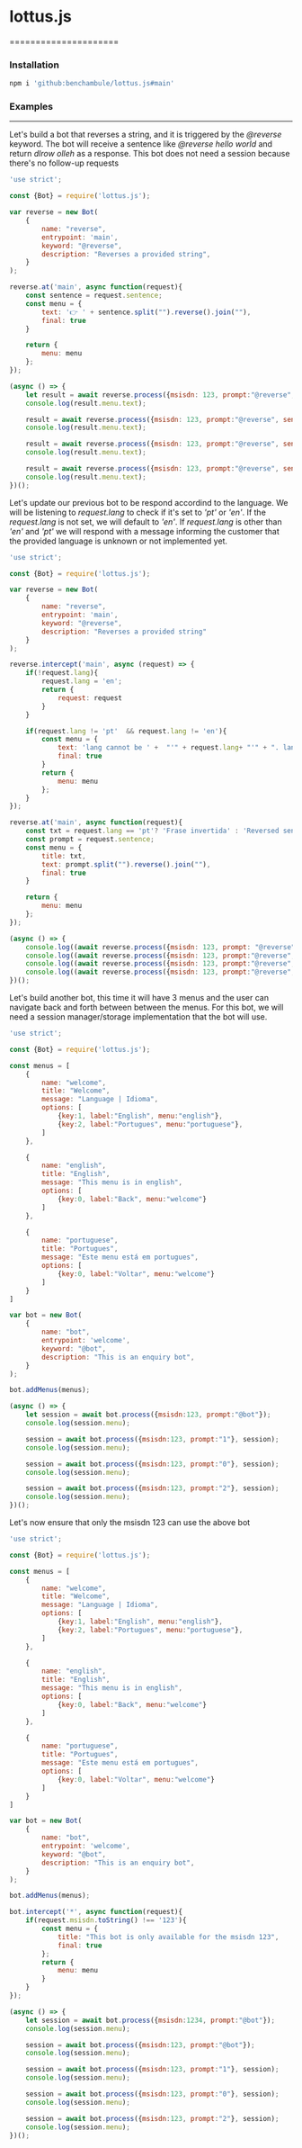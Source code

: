 # lottus.js
=====================

### Installation
```bash
npm i 'github:benchambule/lottus.js#main'  
```

### Examples
---------------------
Let's build a bot that reverses a string, and it is triggered by the _@reverse_ keyword. The bot will receive a sentence like _@reverse hello world_ and return _dlrow olleh_ as a response. This bot does not need a session because there's no follow-up requests

```javascript
'use strict';

const {Bot} = require('lottus.js');

var reverse = new Bot(
    {
        name: "reverse", 
        entrypoint: 'main', 
        keyword: "@reverse", 
        description: "Reverses a provided string",
    }
);

reverse.at('main', async function(request){
    const sentence = request.sentence;
    const menu = {
        text: '👉 ' + sentence.split("").reverse().join(""), 
        final: true
    }

    return {
        menu: menu
    };
});

(async () => {
    let result = await reverse.process({msisdn: 123, prompt:"@reverse", sentence: "giberish"}, null);
    console.log(result.menu.text);

    result = await reverse.process({msisdn: 123, prompt:"@reverse", sentence: "bonjour le monde"});
    console.log(result.menu.text);

    result = await reverse.process({msisdn: 123, prompt:"@reverse", sentence: "ola mundo"});
    console.log(result.menu.text);

    result = await reverse.process({msisdn: 123, prompt:"@reverse", sentence: "hello world"});
    console.log(result.menu.text);
})();
```

Let's update our previous bot to be respond accordind to the language. We will be listening to _request.lang_ to check if it's set to _'pt'_ or _'en'_. If the _request.lang_ is not set, we will default to _'en'_. If _request.lang_ is other than _'en'_ and _'pt'_ we will respond with a message informing the customer that the provided language is unknown or not implemented yet.

```javascript
'use strict';

const {Bot} = require('lottus.js');

var reverse = new Bot(
    {
        name: "reverse", 
        entrypoint: 'main', 
        keyword: "@reverse", 
        description: "Reverses a provided string" 
    }
);

reverse.intercept('main', async (request) => {
    if(!request.lang){
        request.lang = 'en';
        return {
            request: request
        }
    }

    if(request.lang != 'pt'  && request.lang != 'en'){
        const menu = {
            text: 'lang cannot be ' +  "'" + request.lang+ "'" + ". lang should be 'en' or 'pt'",
            final: true
        }
        return {
            menu: menu
        };
    }
});

reverse.at('main', async function(request){
    const txt = request.lang == 'pt'? 'Frase invertida' : 'Reversed sentence';
    const prompt = request.sentence;
    const menu = {
        title: txt,
        text: prompt.split("").reverse().join(""), 
        final: true
    }

    return {
        menu: menu
    };
});

(async () => {
    console.log((await reverse.process({msisdn: 123, prompt: "@reverse", sentence: "giberish"})).menu.text);
    console.log((await reverse.process({msisdn: 123, prompt:"@reverse", sentence: "bonjour le monde", lang:"fr"})).menu.text);
    console.log((await reverse.process({msisdn: 123, prompt:"@reverse", sentence: "ola mundo", lang:"pt"})).menu.text);
    console.log((await reverse.process({msisdn: 123, prompt:"@reverse", sentence: "hello world", lang:"en"})).menu.text);
})();
```

Let's build another bot, this time it will have 3 menus and the user can navigate back and forth between between the menus. For this bot, we will need a session manager/storage implementation that the bot will use.

```javascript
'use strict';

const {Bot} = require('lottus.js');

const menus = [
    {
        name: "welcome",
        title: "Welcome",
        message: "Language | Idioma",
        options: [
            {key:1, label:"English", menu:"english"},
            {key:2, label:"Portugues", menu:"portuguese"},
        ]
    },

    {
        name: "english",
        title: "English",
        message: "This menu is in english",
        options: [
            {key:0, label:"Back", menu:"welcome"}
        ]
    },

    {
        name: "portuguese",
        title: "Portugues",
        message: "Este menu está em portugues",
        options: [
            {key:0, label:"Voltar", menu:"welcome"}
        ]
    }
]

var bot = new Bot(
    {
        name: "bot", 
        entrypoint: 'welcome', 
        keyword: "@bot", 
        description: "This is an enquiry bot",
    }
);

bot.addMenus(menus);

(async () => {
    let session = await bot.process({msisdn:123, prompt:"@bot"});
    console.log(session.menu);

    session = await bot.process({msisdn:123, prompt:"1"}, session);
    console.log(session.menu);

    session = await bot.process({msisdn:123, prompt:"0"}, session);
    console.log(session.menu);

    session = await bot.process({msisdn:123, prompt:"2"}, session);
    console.log(session.menu);
})();
```

Let's now ensure that only the msisdn 123 can use the above bot

```javascript
'use strict';

const {Bot} = require('lottus.js');

const menus = [
    {
        name: "welcome",
        title: "Welcome",
        message: "Language | Idioma",
        options: [
            {key:1, label:"English", menu:"english"},
            {key:2, label:"Portugues", menu:"portuguese"},
        ]
    },

    {
        name: "english",
        title: "English",
        message: "This menu is in english",
        options: [
            {key:0, label:"Back", menu:"welcome"}
        ]
    },

    {
        name: "portuguese",
        title: "Portugues",
        message: "Este menu está em portugues",
        options: [
            {key:0, label:"Voltar", menu:"welcome"}
        ]
    }
]

var bot = new Bot(
    {
        name: "bot", 
        entrypoint: 'welcome', 
        keyword: "@bot", 
        description: "This is an enquiry bot",
    }
);

bot.addMenus(menus);

bot.intercept('*', async function(request){
    if(request.msisdn.toString() !== '123'){
        const menu = {
            title: "This bot is only available for the msisdn 123",
            final: true
        };
        return {
            menu: menu
        }
    }
});

(async () => {
    let session = await bot.process({msisdn:1234, prompt:"@bot"});
    console.log(session.menu);

    session = await bot.process({msisdn:123, prompt:"@bot"});
    console.log(session.menu);

    session = await bot.process({msisdn:123, prompt:"1"}, session);
    console.log(session.menu);

    session = await bot.process({msisdn:123, prompt:"0"}, session);
    console.log(session.menu);

    session = await bot.process({msisdn:123, prompt:"2"}, session);
    console.log(session.menu);
})();
```